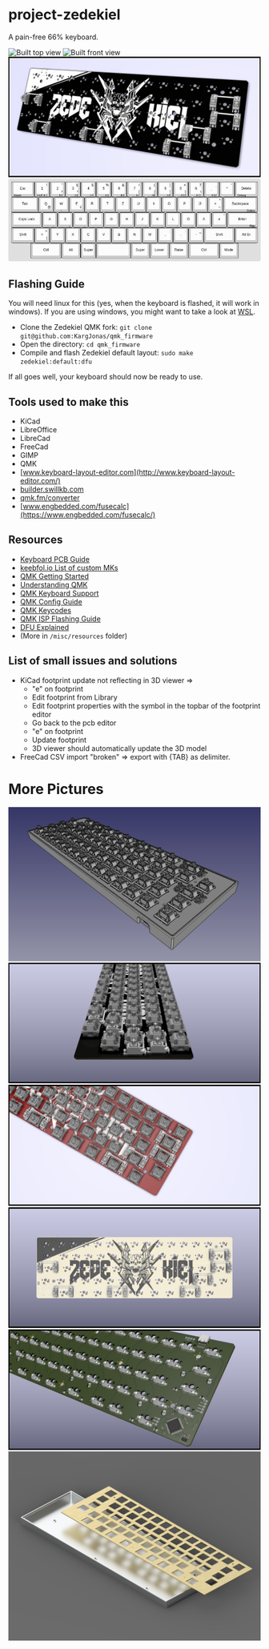 # project-zedekiel
A pain-free 66% keyboard.

![Built top view](renders/top.png)
![Built front view](renders/front.png)
![Render](renders/pcb-v0.2-14.png)
![Layout](misc/images/zedekiel-v0-2.png)

## Flashing Guide
You will need linux for this (yes, when the keyboard is flashed, it will work in windows).
If you are using windows, you might want to take a look at [WSL](https://docs.microsoft.com/en-us/windows/wsl/).

- Clone the Zedekiel QMK fork: `git clone git@github.com:KargJonas/qmk_firmware`
- Open the directory: `cd qmk_firmware`
- Compile and flash Zedekiel default layout: `sudo make zedekiel:default:dfu`

If all goes well, your keyboard should now be ready to use.

## Tools used to make this
- KiCad
- LibreOffice
- LibreCad
- FreeCad
- GIMP
- QMK
- [www.keyboard-layout-editor.com](http://www.keyboard-layout-editor.com/)
- [builder.swillkb.com](http://builder.swillkb.com/)
- [qmk.fm/converter](https://qmk.fm/converter/)
- [www.engbedded.com/fusecalc](https://www.engbedded.com/fusecalc/)

## Resources
- [Keyboard PCB Guide](https://github.com/ruiqimao/keyboard-pcb-guide)
- [keebfol.io List of custom MKs](https://keebfol.io/)
- [QMK Getting Started](https://github.com/qmk/qmk_firmware/blob/76189d9a282cc32bf2ff88a84a6374ebb8908433/docs/getting_started_introduction.md)
- [Understanding QMK](https://github.com/qmk/qmk_firmware/blob/76189d9a282cc32bf2ff88a84a6374ebb8908433/docs/understanding_qmk.md)
- [QMK Keyboard Support](https://beta.docs.qmk.fm/configurator/qmk-api/reference_configurator_support)
- [QMK Config Guide](https://beta.docs.qmk.fm/developing-qmk/c-development/hardware_avr)
- [QMK Keycodes](https://github.com/qmk/qmk_firmware/blob/76189d9a282cc32bf2ff88a84a6374ebb8908433/docs/keycodes.md)
- [QMK ISP Flashing Guide](https://beta.docs.qmk.fm/using-qmk/guides/keyboard-building/isp_flashing_guide)
- [DFU Explained](https://electronics.stackexchange.com/questions/299712/how-is-the-atmega32u4-chip-recognized-via-usb)
- (More in `/misc/resources` folder)

## List of small issues and solutions
- KiCad footprint update not reflecting in 3D viewer =>
  - "e" on footprint
  - Edit footprint from Library
  - Edit footprint properties with the symbol in the topbar of the footprint editor
  - Go back to the pcb editor
  - "e" on footprint
  - Update footprint
  - 3D viewer should automatically update the 3D model
- FreeCad CSV import "broken" => export with {TAB} as delimiter.

# More Pictures
![Assembly](misc/images/assembly.png)
![Render](renders/pcb-v0.2-9.png)
![Render](renders/pcb-v0.2-13.png)
![Render](renders/pcb-v0.2-6.png)
![Render](renders/pcb-v0.2-2.png)
![Render](renders/open.jpg)

